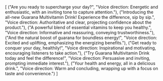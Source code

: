 [
  ("Are you ready to supercharge your day?", "Voice direction: Energetic and enthusiastic, with an inviting tone to capture attention."),
  ("Introducing the all-new Guarana Multivitamin Drink!  Experience the difference, sip by sip.", "Voice direction: Authoritative and clear, projecting confidence about the product."),
  ("A powerful blend of essential vitamins to keep you healthy.", "Voice direction: Informative and reassuring, conveying trustworthiness."),
  ("And the natural boost of guarana for boundless energy!", "Voice direction: Excited and uplifting, emphasizing the energizing benefits."),
  ("Get ready to conquer your day, healthily!", "Voice direction: Inspirational and motivating, encouraging listeners to take action."),
  ("Try Guarana Multivitamin Drink today and feel the difference!", "Voice direction: Persuasive and inviting, prompting immediate interest."),
  ("Your health and energy, all in a delicious drink.", "Voice direction: Warm and concluding, wrapping up with a focus on taste and convenience.")
]